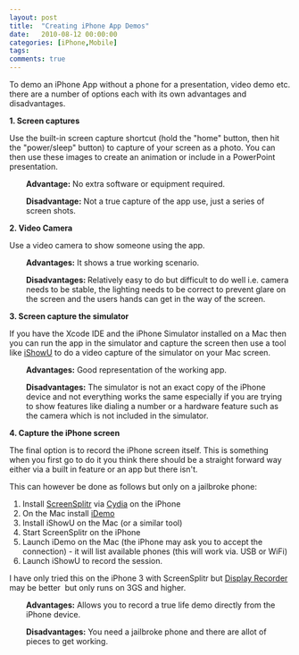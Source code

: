 ```yaml
---
layout: post
title:  "Creating iPhone App Demos"
date:   2010-08-12 00:00:00
categories: [iPhone,Mobile]
tags:
comments: true
---
```


<p>To demo an iPhone App without a phone for a presentation, video demo etc. there are a number of options each with its own advantages and disadvantages.</p>
<p><strong>1. Screen captures</strong></p>
<p>Use the built-in screen capture shortcut (hold the "home" button, then hit the "power/sleep" button) to capture of your screen as a photo. You can then use these images to create an animation or include in a PowerPoint presentation.</p>
<p style="padding-left:30px;"><strong>Advantage:</strong> No extra software or equipment required.</p>
<p style="padding-left:30px;"><strong>Disadvantage:</strong> Not a true capture of the app use, just a series of screen shots.</p>
<p><strong>2. Video Camera</strong></p>
<p>Use a video camera to show someone using the app.</p>
<p style="padding-left:30px;"><strong>Advantages:</strong> It shows a true working scenario.</p>
<p style="padding-left:30px;"><strong>Disadvantages: </strong>Relatively easy to do but difficult to do well i.e. camera needs to be stable, the lighting needs to be correct to prevent glare on the screen and the users hands can get in the way of the screen.</p>
<p><strong>3. Screen capture the simulator</strong></p>
<p>If you have the Xcode IDE and the iPhone Simulator installed on a Mac then you can run the app in the simulator and capture the screen then use a tool like <a href="http://www.shinywhitebox.com/home/home.html">iShowU</a> to do a video capture of the simulator on your Mac screen.</p>
<p style="padding-left:30px;"><strong>Advantages:</strong> Good representation of the working app.<strong></strong></p>
<p style="padding-left:30px;"><strong>Disadvantages:</strong> The simulator is not an exact copy of the iPhone device and not everything works the same especially if you are trying to show features like dialing a number or a hardware feature such as the camera which is not included in the simulator.</p>
<p><strong>4. Capture the iPhone screen</strong></p>
<p>The final option is to record the iPhone screen itself. This is something when you first go to do it you think there should be a straight forward way either via a built in feature or an app but there isn't.</p>
<p>This can however be done as follows but only on a jailbroke phone:</p>
<ol>
<li>Install <a href="http://screensplitr.com/about/">ScreenSplitr</a> via <a href="http://cydia.saurik.com/">Cydia</a> on the iPhone</li>
<li>On the Mac install <a href="http://www.plutinosoft.com/idemo">iDemo</a> <a href="http://www.plutinosoft.com/idemo"> </a></li>
<li>Install iShowU on the Mac (or a similar tool)</li>
<li>Start ScreenSplitr on the iPhone</li>
<li>Launch iDemo on the Mac (the iPhone may ask you to accept the  connection) - it will list available phones (this will work via. USB or WiFi)</li>
<li>Launch iShowU to record the session.</li>
</ol>
<p>I have only tried this on the iPhone 3 with ScreenSplitr but <a href="http://www.iphonedownloadblog.com/2010/05/19/display-recorder/">Display Recorder</a> may be better  but only runs on 3GS and higher.</p>
<p style="padding-left:30px;"><strong>Advantages:</strong> Allows you to record a true life demo directly from the iPhone device.</p>
<p style="padding-left:30px;"><strong>Disadvantages:</strong> You need a jailbroke phone and there are allot of pieces to get working.</p>
